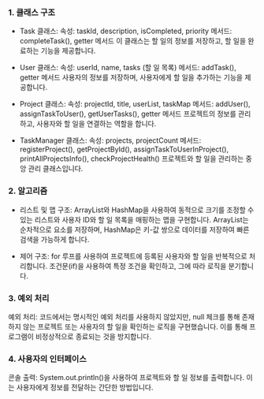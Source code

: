 ### 1. **클래스 구조**
- Task 클래스:
속성: taskId, description, isCompleted, priority
메서드: completeTask(), getter 메서드
이 클래스는 할 일의 정보를 저장하고, 할 일을 완료하는 기능을 제공합니다.

- User 클래스:
속성: userId, name, tasks (할 일 목록)
메서드: addTask(), getter 메서드
사용자의 정보를 저장하며, 사용자에게 할 일을 추가하는 기능을 제공합니다.

- Project 클래스:
속성: projectId, title, userList, taskMap
메서드: addUser(), assignTaskToUser(), getUserTasks(), getter 메서드
프로젝트의 정보를 관리하고, 사용자와 할 일을 연결하는 역할을 합니다.

- TaskManager 클래스:
속성: projects, projectCount
메서드: registerProject(), getProjectById(), assignTaskToUserInProject(), printAllProjectsInfo(), checkProjectHealth()
프로젝트와 할 일을 관리하는 중앙 관리 클래스입니다.

### 2. **알고리즘**
- 리스트 및 맵 구조:
ArrayList와 HashMap을 사용하여 동적으로 크기를 조정할 수 있는 리스트와 사용자 ID와 할 일 목록을 매핑하는 맵을 구현합니다.
ArrayList는 순차적으로 요소를 저장하며, HashMap은 키-값 쌍으로 데이터를 저장하여 빠른 검색을 가능하게 합니다.

- 제어 구조:
for 루프를 사용하여 프로젝트에 등록된 사용자와 할 일을 반복적으로 처리합니다.
조건문(if)을 사용하여 특정 조건을 확인하고, 그에 따라 로직을 분기합니다.

### 3. **예외 처리**
예외 처리: 코드에서는 명시적인 예외 처리를 사용하지 않았지만, null 체크를 통해 존재하지 않는 프로젝트 또는 사용자의 할 일을 확인하는 로직을 구현했습니다. 이를 통해 프로그램이 비정상적으로 종료되는 것을 방지합니다.

### 4. **사용자의 인터페이스**
콘솔 출력: System.out.println()을 사용하여 프로젝트와 할 일 정보를 출력합니다. 이는 사용자에게 정보를 전달하는 간단한 방법입니다.